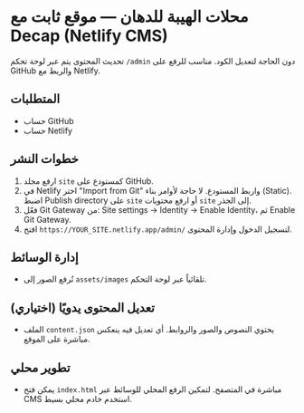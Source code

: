 # محلات الهيبة للدهان — موقع ثابت مع Decap (Netlify CMS)

تحديث المحتوى يتم عبر لوحة تحكم `/admin` دون الحاجة لتعديل الكود. مناسب للرفع على GitHub والربط مع Netlify.

## المتطلبات
- حساب GitHub
- حساب Netlify

## خطوات النشر
1) ارفع مجلد `site` كمستودع على GitHub.
2) في Netlify اختر "Import from Git" واربط المستودع. لا حاجة لأوامر بناء (Static). اضبط Publish directory على `site` أو ارفع محتويات `site` إلى الجذر.
3) فعّل Git Gateway من: Site settings → Identity → Enable Identity، ثم Enable Git Gateway.
4) افتح `https://YOUR_SITE.netlify.app/admin/` لتسجيل الدخول وإدارة المحتوى.

## إدارة الوسائط
- تُرفع الصور إلى `assets/images` تلقائياً عبر لوحة التحكم.

## تعديل المحتوى يدويًا (اختياري)
- الملف `content.json` يحتوي النصوص والصور والروابط. أي تعديل فيه ينعكس مباشرة على الموقع.

## تطوير محلي
- يمكن فتح `index.html` مباشرة في المتصفح. لتمكين الرفع المحلي للوسائط عبر CMS استخدم خادم محلي بسيط.
